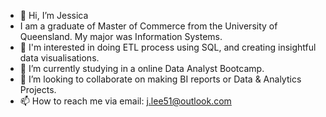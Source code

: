 - 👋 Hi, I’m Jessica
- I am a graduate of Master of Commerce from the University of Queensland. My major was Information Systems.
- 👀 I'm interested in doing ETL process using SQL, and creating insightful data visualisations.
- 🌱 I’m currently studying in a online Data Analyst Bootcamp.
- 💞️ I’m looking to collaborate on making BI reports or Data & Analytics Projects.
- 📫 How to reach me via email: j.lee51@outlook.com
